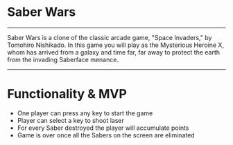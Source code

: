 # Saber Wars
----
Saber Wars is a clone of the classic arcade game, "Space Invaders," by Tomohiro Nishikado. In this game you will play as the Mysterious Heroine X, whom has arrived from a galaxy and time far, far away to protect the earth from the invading Saberface menance.

----

# Functionality & MVP
  * One player can press any key to start the game
  * Player can select a key to shoot laser
  * For every Saber destroyed the player will accumulate points
  * Game is over once all the Sabers on the screen are eliminated
